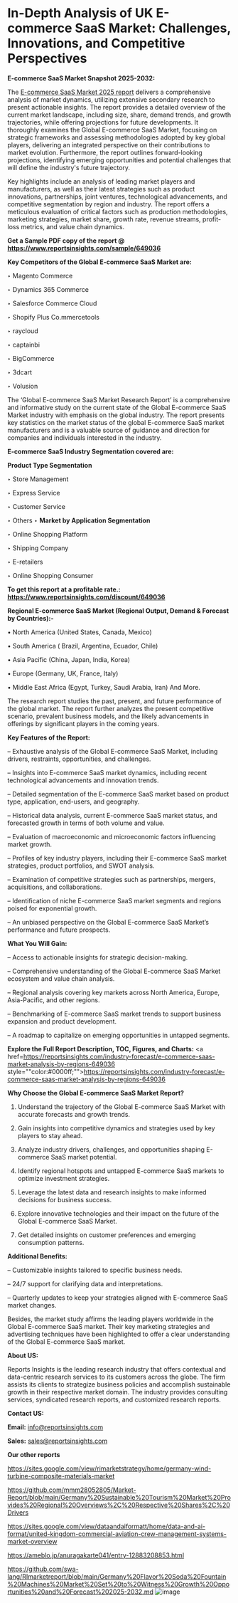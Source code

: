 # In-Depth Analysis of UK E-commerce SaaS Market: Challenges, Innovations, and Competitive Perspectives

<strong>E-commerce SaaS Market Snapshot 2025-2032:</strong>

The <a href=https://www.reportsinsights.com/sample/649036>E-commerce SaaS Market 2025 report</a> delivers a comprehensive analysis of market dynamics, utilizing extensive secondary research to present actionable insights. The report provides a detailed overview of the current market landscape, including size, share, demand trends, and growth trajectories, while offering projections for future developments. It thoroughly examines the Global E-commerce SaaS Market, focusing on strategic frameworks and assessing methodologies adopted by key global players, delivering an integrated perspective on their contributions to market evolution. Furthermore, the report outlines forward-looking projections, identifying emerging opportunities and potential challenges that will define the industry's future trajectory.

Key highlights include an analysis of leading market players and manufacturers, as well as their latest strategies such as product innovations, partnerships, joint ventures, technological advancements, and competitive segmentation by region and industry. The report offers a meticulous evaluation of critical factors such as production methodologies, marketing strategies, market share, growth rate, revenue streams, profit-loss metrics, and value chain dynamics.

<strong>Get a Sample PDF copy of the report @ <a href=https://www.reportsinsights.com/sample/649036 style=color:#0000ff;>https://www.reportsinsights.com/sample/649036</a></strong>

<strong>Key Competitors of the Global E-commerce SaaS Market are:</strong>

‣ Magento Commerce

‣ Dynamics 365 Commerce

‣ Salesforce Commerce Cloud

‣ Shopify Plus
 Co.mmercetools

‣ raycloud

‣ captainbi

‣ BigCommerce

‣ 3dcart

‣ Volusion

The ‘Global E-commerce SaaS Market Research Report’ is a comprehensive and informative study on the current state of the Global E-commerce SaaS Market industry with emphasis on the global industry. The report presents key statistics on the market status of the global E-commerce SaaS market manufacturers and is a valuable source of guidance and direction for companies and individuals interested in the industry.

<strong>E-commerce SaaS Industry Segmentation covered are:</strong>

<strong>Product Type Segmentation</strong>

‣ Store Management

‣ Express Service

‣ Customer Service

‣ Others
‣ 
<strong>Market by Application Segmentation</strong>

‣ Online Shopping Platform

‣ Shipping Company

‣ E-retailers

‣ Online Shopping Consumer

<strong>To get this report at a profitable rate.: <a href=https://www.reportsinsights.com/discount/649036 style=color:#0000ff;>https://www.reportsinsights.com/discount/649036</a></strong>

<strong>Regional E-commerce SaaS Market (Regional Output, Demand &amp; Forecast by Countries):-</strong>

• North America (United States, Canada, Mexico)

• South America ( Brazil, Argentina, Ecuador, Chile)

• Asia Pacific (China, Japan, India, Korea)

• Europe (Germany, UK, France, Italy)

• Middle East Africa (Egypt, Turkey, Saudi Arabia, Iran) And More.

The research report studies the past, present, and future performance of the global market. The report further analyzes the present competitive scenario, prevalent business models, and the likely advancements in offerings by significant players in the coming years.

<strong>Key Features of the Report:</strong>

– Exhaustive analysis of the Global E-commerce SaaS Market, including drivers, restraints, opportunities, and challenges.

– Insights into E-commerce SaaS market dynamics, including recent technological advancements and innovation trends.

– Detailed segmentation of the E-commerce SaaS market based on product type, application, end-users, and geography.

– Historical data analysis, current E-commerce SaaS market status, and forecasted growth in terms of both volume and value.

– Evaluation of macroeconomic and microeconomic factors influencing market growth.

– Profiles of key industry players, including their E-commerce SaaS market strategies, product portfolios, and SWOT analysis.

– Examination of competitive strategies such as partnerships, mergers, acquisitions, and collaborations.

– Identification of niche E-commerce SaaS market segments and regions poised for exponential growth.

– An unbiased perspective on the Global E-commerce SaaS Market’s performance and future prospects.

<strong>What You Will Gain:</strong>

– Access to actionable insights for strategic decision-making.

– Comprehensive understanding of the Global E-commerce SaaS Market ecosystem and value chain analysis.

– Regional analysis covering key markets across North America, Europe, Asia-Pacific, and other regions.

– Benchmarking of E-commerce SaaS market trends to support business expansion and product development.

– A roadmap to capitalize on emerging opportunities in untapped segments.

<strong>Explore the Full Report Description, TOC, Figures, and Charts:</strong>
<a href=https://reportsinsights.com/industry-forecast/e-commerce-saas-market-analysis-by-regions-649036 style=""color:#0000ff;"">https://reportsinsights.com/industry-forecast/e-commerce-saas-market-analysis-by-regions-649036</a>

<strong>Why Choose the Global E-commerce SaaS Market Report?</strong>

1. Understand the trajectory of the Global E-commerce SaaS Market with accurate forecasts and growth trends.

2. Gain insights into competitive dynamics and strategies used by key players to stay ahead.

3. Analyze industry drivers, challenges, and opportunities shaping E-commerce SaaS market potential.

4. Identify regional hotspots and untapped E-commerce SaaS markets to optimize investment strategies.

5. Leverage the latest data and research insights to make informed decisions for business success.

6. Explore innovative technologies and their impact on the future of the Global E-commerce SaaS Market.

7. Get detailed insights on customer preferences and emerging consumption patterns.

<strong>Additional Benefits:</strong>

– Customizable insights tailored to specific business needs.

– 24/7 support for clarifying data and interpretations.

– Quarterly updates to keep your strategies aligned with E-commerce SaaS market changes.

Besides, the market study affirms the leading players worldwide in the Global E-commerce SaaS market. Their key marketing strategies and advertising techniques have been highlighted to offer a clear understanding of the Global E-commerce SaaS market.

<strong><strong>About US</strong>:</strong>

Reports Insights is the leading research industry that offers contextual and data-centric research services to its customers across the globe. The firm assists its clients to strategize business policies and accomplish sustainable growth in their respective market domain. The industry provides consulting services, syndicated research reports, and customized research reports.

<strong>Contact US:</strong>

<p class=><b>Email:</b> <a href=mailto:info@reportsinsights.com>info@reportsinsights.com</a></p>
<p class=><b>Sales:</b> <a href=mailto:sales@reportsinsights.com>sales@reportsinsights.com</a></p>

<strong>Our other reports</strong>

<a href=https://sites.google.com/view/rimarketstrategy/home/germany-wind-turbine-composite-materials-market>https://sites.google.com/view/rimarketstrategy/home/germany-wind-turbine-composite-materials-market</a>

<a href=https://github.com/mmm28052805/Market-Report/blob/main/Germany%20Sustainable%20Tourism%20Market%20Provides%20Regional%20Overviews%2C%20Respective%20Shares%2C%20Drivers>https://github.com/mmm28052805/Market-Report/blob/main/Germany%20Sustainable%20Tourism%20Market%20Provides%20Regional%20Overviews%2C%20Respective%20Shares%2C%20Drivers</a>

<a href=https://sites.google.com/view/dataandaiformatt/home/data-and-ai-format/united-kingdom-commercial-aviation-crew-management-systems-market-overview>https://sites.google.com/view/dataandaiformatt/home/data-and-ai-format/united-kingdom-commercial-aviation-crew-management-systems-market-overview</a>

<a href=https://ameblo.jp/anuragakarte041/entry-12883208853.html>https://ameblo.jp/anuragakarte041/entry-12883208853.html</a>

<a href=https://github.com/swa-lang/RImarketreport/blob/main/Germany%20Flavor%20Soda%20Fountain%20Machines%20Market%20Set%20to%20Witness%20Growth%20Opportunities%20and%20Forecast%202025-2032.md>https://github.com/swa-lang/RImarketreport/blob/main/Germany%20Flavor%20Soda%20Fountain%20Machines%20Market%20Set%20to%20Witness%20Growth%20Opportunities%20and%20Forecast%202025-2032.md</a>
![image](https://github.com/user-attachments/assets/cada74d7-8366-495b-b93b-5ddc3ebcb301)
